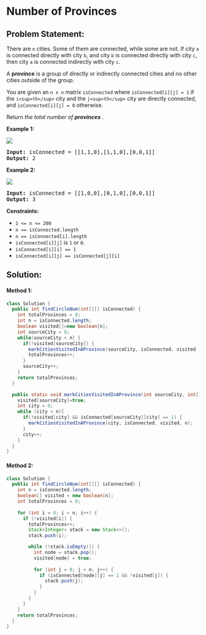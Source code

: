 # Number of Provinces

## Problem Statement:

There are `n` cities. Some of them are connected, while some are not. If city `a` is connected directly with city `b`, and city `b` is connected directly with city `c`, then city `a` is connected indirectly with city `c`.

A **province** is a group of directly or indirectly connected cities and no other cities outside of the group.

You are given an `n x n` matrix `isConnected` where `isConnected[i][j] = 1` if the `i<sup>th</sup>` city and the `j<sup>th</sup>` city are directly connected, and `isConnected[i][j] = 0` otherwise.

Return  *the total number of **provinces*** .

**Example 1:**

![](https://assets.leetcode.com/uploads/2020/12/24/graph1.jpg)

<pre><strong>Input:</strong> isConnected = [[1,1,0],[1,1,0],[0,0,1]]
<strong>Output:</strong> 2
</pre>

**Example 2:**

![](https://assets.leetcode.com/uploads/2020/12/24/graph2.jpg)

<pre><strong>Input:</strong> isConnected = [[1,0,0],[0,1,0],[0,0,1]]
<strong>Output:</strong> 3
</pre>

**Constraints:**

* `1 <= n <= 200`
* `n == isConnected.length`
* `n == isConnected[i].length`
* `isConnected[i][j]` is `1` or `0`.
* `isConnected[i][i] == 1`
* `isConnected[i][j] == isConnected[j][i]`

## Solution:

#### Method 1:

```java
class Solution {
  public int findCircleNum(int[][] isConnected) {
    int totalProvinces = 0;
    int n = isConnected.length;
    boolean visited[]=new boolean[n];
    int sourceCity = 0;
    while(sourceCity < n) {
      if(!visited[sourceCity]) {
        markCitiesVisitedInAProvince(sourceCity, isConnected, visited , n);
        totalProvinces++;
      }
      sourceCity++;
    }
    return totalProvinces;
  }

  public static void markCitiesVisitedInAProvince(int sourceCity, int[][] isConnected, boolean[] visited, int n) {
    visited[sourceCity]=true;
    int city = 0;
    while (city < n){
      if(!visited[city] && isConnected[sourceCity][city] == 1) {
        markCitiesVisitedInAProvince(city, isConnected, visited, n);
      }
      city++;
    }
  }
}

```

#### Method 2:

```java
class Solution {
  public int findCircleNum(int[][] isConnected) {
    int n = isConnected.length;
    boolean[] visited = new boolean[n];
    int totalProvinces = 0;
  
    for (int i = 0; i < n; i++) {
      if (!visited[i]) {
        totalProvinces++;
        Stack<Integer> stack = new Stack<>();
        stack.push(i);

        while (!stack.isEmpty()) {
          int node = stack.pop();
          visited[node] = true;
    
          for (int j = 0; j < n; j++) {
            if (isConnected[node][j] == 1 && !visited[j]) {
              stack.push(j);
            }
          }
        }
      }
    }
    return totalProvinces;
  }
}

```

